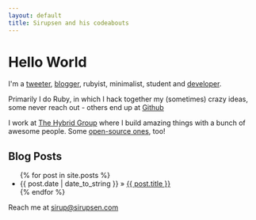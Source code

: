 ```yaml
---
layout: default
title: Sirupsen and his codeabouts
---
```


# Hello World

I'm a [tweeter](http://twitter.com/Sirupsen), [blogger](http://blog.sirupsen.com), <span class="pink">rubyist</span>, <span class="simplicity">minimalist</span>, student and [developer](http://github.com/Sirupsen).

Primarily I do <span class="pink">Ruby</span>, in which I hack together my (sometimes) crazy ideas, some never reach out - others end up at [Github](http://github.com/Sirupsen)

I work at [The Hybrid Group](http://hybridgroup.com/) where I build amazing things with a bunch of awesome people. Some [open-source ones](http://github.com/hybridgroup), too!

## Blog Posts

<ul class="posts">
  {% for post in site.posts %}
    <li><span class="date">{{ post.date | date_to_string }}</span> » <a href="{{ post.url }}">{{ post.title }}</a></li>
  {% endfor %}
</ul>

<p class="gray">Reach me at <a href="mailto:sirup@sirupsen.com">sirup@sirupsen.com</a></p>
